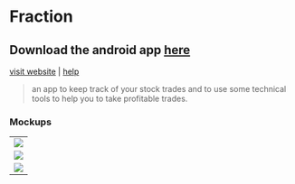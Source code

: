 # Fraction 

## Download the android app <a id="raw-url" href="https://raw.githubusercontent.com/ShimronAlakkal/tradebook/app-release.apk">    here   </a>
[visit website](https://shimronalakkal.github.io/fraction_web/)   |   [help](https://www.instagram.com/shimron.alakkal)
> an app to keep track of your stock trades and to use some technical tools to help you to take profitable trades.

### Mockups
<table>
  
  <tr>
    <td><img src="https://github.com/ShimronAlakkal/tradebook/blob/main/mockups/awesome.png"></td>
   </tr>
  <tr>
    <td><img src="https://github.com/ShimronAlakkal/tradebook/blob/main/mockups/mockup.png"></td>
  </tr>
  <tr>
    <td><img src="https://github.com/ShimronAlakkal/tradebook/blob/main/mockups/dark-iphone-mockup.png" ></td>
  </tr>
 </table>



